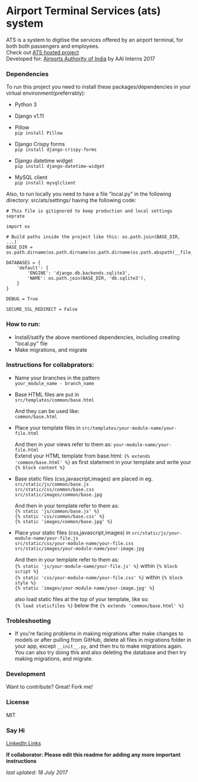 # Airport Terminal Services (ats) system

ATS is a system to digitise the services offered by an airport terminal, for both both passengers and employees.
<br>
Check out [ATS hosted project](https://atsproject.pythonanywhere.com)
<br>
Developed for: [Airports Authority of India](www.aai.aero/) by AAI Interns 2017

### Dependencies
To run this project you need to install these packages/dependencies in your virtual environment(preferrably):

- Python 3
- Django v1.11

- Pillow <br>
`pip install Pillow`

- Django Crispy forms <br>
`pip install django-crispy-forms`

- Django datetime widget <br>
`pip install django-datetime-widget`

- MySQL client <br>
`pip install mysqlclient`

Also, to run locally you need to have a file "local.py" in the following directory: src/ats/settings/ having the following code:
~~~~
# This file is gitignored to keep production and local settings seprate

import os

# Build paths inside the project like this: os.path.join(BASE_DIR, ...)
BASE_DIR = os.path.dirname(os.path.dirname(os.path.dirname(os.path.abspath(__file__))))

DATABASES = {
    'default': {
        'ENGINE': 'django.db.backends.sqlite3',
        'NAME': os.path.join(BASE_DIR, 'db.sqlite3'),
    }
}

DEBUG = True

SECURE_SSL_REDIRECT = False

~~~~

### How to run:
  - Install/satify the above mentioned dependencies, including creating "local.py" file <br>
  - Make migrations, and migrate

### Instructions for collabprators:
  
  - Name your branches in the pattern <br>
    `your_module_name - branch_name`
    
  - Base HTML files are put in <br>
    `src/templates/common/base.html`
    
    And they can be used like:<br>
    `common/base.html`  
  
  - Place your template files in 
    `src/templates/your-module-name/your-file.html`
    
    And then in your views refer to them as:
    `your-module-name/your-file.html`<br>
    Extend your HTML template from base.html:
    `{% extends 'common/base.html' %}` as first statement in your template 
    and write your `{% block content %}`
  
  
  
  - Base static files (css,javascript,images) are placed in eg.<br> 
    `src/static/js/common/base.js`<br>
    `src/static/css/common/base.css`<br>
    `src/static/images/common/base.jpg`<br>
    
    And then in your template refer to them as:<br>
    `{% static 'js/common/base.js' %}`<br>
    `{% static 'css/common/base.css' %}`<br>
    `{% static 'images/common/base.jpg' %}`

  - Place your static files (css,javascript,images) in 
    `src/static/js/your-module-name/your-file.js`<br>
    `src/static/css/your-module-name/your-file.css`
    `src/static/images/your-module-name/your-image.jpg`
    
    And then in your template refer to them as:<br>
    `{% static 'js/your-module-name/your-file.js' %}` within `{% block script %}`<br> 
    `{% static 'css/your-module-name/your-file.css' %}` within `{% block style %}`<br>
    `{% static 'images/your-module-name/your-image.jpg' %}`
    
    also load static files at the top of your template, like so:<br>
    `{% load staticfiles %}` below the `{% extends 'common/base.html' %}`

### Trobleshooting
- If you're facing problems in making migrations after make changes to models or after pulling from GitHub, delete all files in migrations folder in your app, except `__init__.py`, and then tru to make migrations again. You can also try doing this and also deleting the database and then try making migrations, and migrate.

### Development

Want to contribute? Great! Fork me!

### License
MIT

### Say Hi
[LinkedIn Links](https://atsproject.pythonanywhere.com/staff/)

**If collaborator: Please edit this readme for adding any more important instructions**

*last uplated: 18 July 2017*